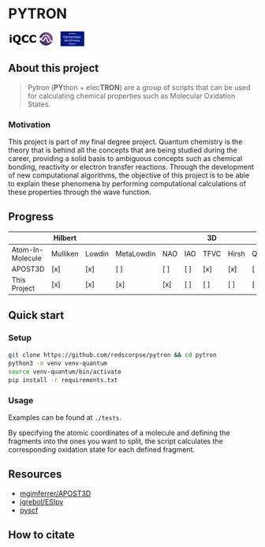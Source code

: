 # PYTRON
<div>
  <img src='assets/iccq-logo.jpg' height=30> &nbsp; 
  <img src='assets/udg-logo.jpeg' height=30>
</div>

## About this project
> Pytron (**PY**thon + elec**TRON**) are a group of scripts that can be used for calculating chemical properties such as Molecular Oxidation States.

### Motivation
This project is part of my final degree project. 
Quantum chemistry is the theory that is behind all the concepts that are being studied during the career, providing a solid basis to ambiguous concepts such as chemical bonding, reactivity or electron transfer reactions.
Through the development of new computational algorithms, the objective of this project is to be able to explain these phenomena by performing computational calculations of these properties through the wave function.

## Progress


|                  | Hilbert                                ||||| 3D                  |||
| ---------------- | -------- | ------ | ---------- | --- | --- | ---- | ------ | ----- |
| Atom-In-Molecule | Mulliken | Lowdin | MetaLowdin | NAO | IAO | TFVC | Hirsh  | QTAIM |
| APOST3D          | [x]      | [x]    | [ ]        | [ ] | [ ] | [x]  | [x]    | [ ]   |
| This Project     | [x]      | [x]    | [x]        | [x] | [ ] | [ ]  | [ ]    | [ ]   |


## Quick start
### Setup
```bash
git clone https://github.com/redscorpse/pytron && cd pytron
python3 -m venv venv-quantum
source venv-quantum/bin/activate
pip install -r requirements.txt
```

### Usage
Examples can be found at `./tests`.

By specifying the atomic coordinates of a molecule and defining the fragments into the ones you want to split, the script calculates the corresponding oxidation state for each defined fragment.

## Resources
- [mgimferrer/APOST3D](https://github.com/mgimferrer/APOST3D)
- [jgrebol/ESIpy](https://github.com/jgrebol/ESIpy)
- [pyscf](https://github.com/pyscf/pyscf)

## How to citate
